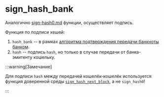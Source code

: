 # sign_hash_bank

Аналогично [sign-hash0.md](sign-hash0.md)
функции,
осуществляет подпись.

Функция по подписи хешей:
1. `hash_bank` -- в рамках  [алгоритма подтверждения передачи банкноты банком](../banknote/confirmation.md).
1. `hash` -- подпись `hash`, но только в случае передачи от банка-эмитенту кошельку. 


:::warning[Замечание]

Для подписи `hash`
между передачей кошелёк-кошелёк
используется функция доверенной среды
[`sign_hash_next_block`](sign-hash-next-block.md),
а не `sign_hash0`!

:::
